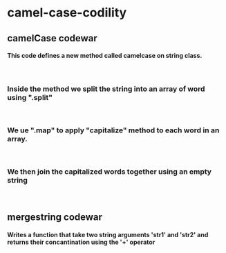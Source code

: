 # camel-case-codility

## camelCase codewar

#### This code defines a new method called camelcase on string class.
<br>

### Inside the method we split the string into an array of word using ".split"
<br>

### We ue ".map" to apply "capitalize" method to each word in an array.
<br>

### We then join the capitalized words together using an empty string
<br>

## mergestring codewar

#### Writes a function that take two string arguments 'str1' and 'str2' and returns their concantination using the '+' operator
